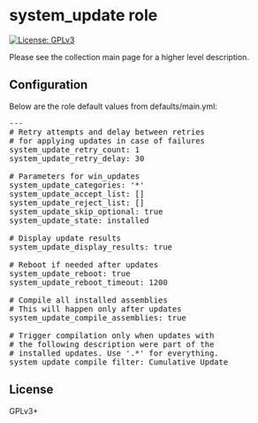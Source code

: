 # system_update role

[![License: GPLv3](https://img.shields.io/badge/license-GPLv3-brightgreen.svg)](https://www.gnu.org/licenses/gpl-3.0)

Please see the collection main page for a higher level description.

## Configuration

Below are the role default values from defaults/main.yml:

<pre>
---
# Retry attempts and delay between retries
# for applying updates in case of failures
system_update_retry_count: 1
system_update_retry_delay: 30

# Parameters for win_updates
system_update_categories: '*'
system_update_accept_list: []
system_update_reject_list: []
system_update_skip_optional: true
system_update_state: installed

# Display update results
system_update_display_results: true

# Reboot if needed after updates
system_update_reboot: true
system_update_reboot_timeout: 1200

# Compile all installed assemblies
# This will happen only after updates
system_update_compile_assemblies: true

# Trigger compilation only when updates with
# the following description were part of the
# installed updates. Use '.*' for everything.
system_update_compile_filter: Cumulative Update
</pre>

## License

GPLv3+
